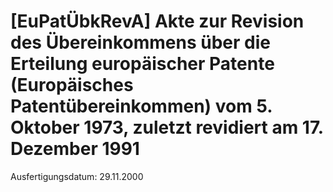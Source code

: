# [EuPatÜbkRevA] Akte zur Revision des Übereinkommens über die Erteilung europäischer Patente (Europäisches Patentübereinkommen) vom 5. Oktober 1973, zuletzt revidiert am 17. Dezember 1991

Ausfertigungsdatum: 29.11.2000

 
